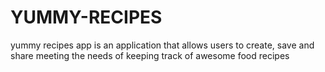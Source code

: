 # YUMMY-RECIPES
yummy recipes app is an application that allows users  to create, save and share meeting the needs of keeping track of awesome food recipes
